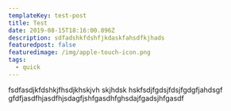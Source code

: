 ```yaml
---
templateKey: test-post
title: Test
date: 2019-08-15T18:16:00.896Z
description: sdfadshkfdshfjkdaskfahsdfkjhads
featuredpost: false
featuredimage: /img/apple-touch-icon.png
tags:
  - quick
---
```

fsdfasdjkfdshkjfhsdjkhskjvh skjhdsk hskfsdjfgdsjfdsjfgdgfjahdsgf gfdfjasdfhjasdfhjsdagfjshfgasdhfghsdajfgadsjhfgasdf
